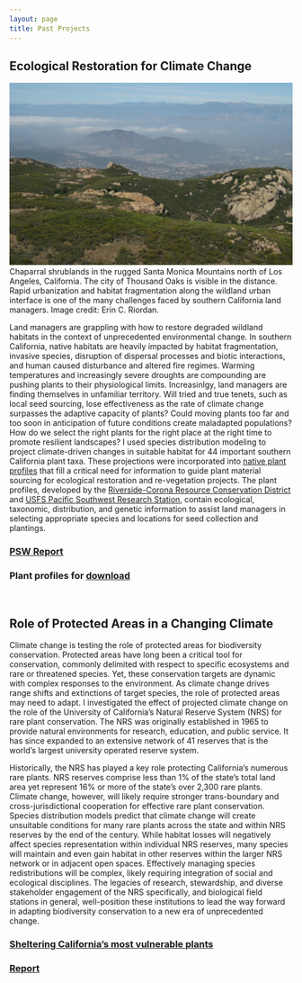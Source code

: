 ```yaml
---
layout: page
title: Past Projects
---
```


## Ecological Restoration for Climate Change

![WUI chaparral](/img/SandstonePeak_SMNRA_cropped.jpg)<br /> Chaparral shrublands in the rugged Santa Monica Mountains north of Los Angeles, California.  The city of Thousand Oaks is visible in the distance. Rapid urbanization and habitat fragmentation along the wildland urban interface is one of the many challenges faced by southern California land managers. Image credit: Erin C. Riordan.


Land managers are grappling with how to restore degraded wildland habitats in the context of unprecedented environmental change. In southern California, native habitats are heavily impacted by habitat fragmentation, invasive species, disruption of dispersal processes and biotic interactions, and human caused disturbance and altered fire regimes. Warming temperatures and increasingly severe droughts are compounding are pushing plants to their physiological limits. Increasinlgy, land managers are finding themselves in unfamiliar territory. Will tried and true tenets, such as local seed sourcing, lose effectiveness as the rate of climate change surpasses the adaptive capacity of plants? Could moving plants too far and too soon in anticipation of future conditions create maladapted populations? How do we select the right plants for the right place at the right time to promote resilient landscapes? I used species distribution modeling to project climate-driven changes in suitable habitat for 44 important southern California plant taxa. These projections were incorporated into [native plant profiles](https://www.rcrcd.org/native-plant-materials-program) that fill a critical need for information to guide plant material sourcing for ecological restoration and re-vegetation projects. The plant profiles, developed by the [Riverside-Corona Resource Conservation District](https://www.rcrcd.org/) and [USFS Pacific Southwest Research Station](https://www.fs.fed.us/psw/), contain ecological, taxonomic, distribution, and genetic information to assist land managers in selecting appropriate species and locations for seed collection and plantings. 

### [PSW Report](https://www.fs.usda.gov/treesearch/pubs/56660)

### Plant profiles for [download](https://rcrcd.specialdistrict.org/plant-profiles)

<br />

## Role of Protected Areas in a Changing Climate
Climate change is testing the role of protected areas for biodiversity conservation. Protected areas have long been a critical tool for conservation, commonly delimited with respect to specific ecosystems and rare or threatened species. Yet, these conservation targets are dynamic with complex responses to the environment. As climate change drives range shifts and extinctions of target species, the role of protected areas may need to adapt. I investigated the effect of projected climate change on the role of the University of California’s Natural Reserve System (NRS) for rare plant conservation. The NRS was originally established in 1965 to provide natural environments for research, education, and public service. It has since expanded to an extensive network of 41 reserves that is the world’s largest university operated reserve system.

Historically, the NRS has played a key role protecting California’s numerous rare plants. NRS reserves comprise less than 1% of the state’s total land area yet represent 16% or more of the state’s over 2,300 rare plants. Climate change, however, will likely require stronger trans-boundary and cross-jurisdictional cooperation for effective rare plant conservation. Species distribution models predict that climate change will create unsuitable conditions for many rare plants across the state and within NRS reserves by the end of the century. While habitat losses will negatively affect species representation within individual NRS reserves, many species will maintain and even gain habitat in other reserves within the larger NRS network or in adjacent open spaces. Effectively managing species redistributions will be complex, likely requiring integration of social and ecological disciplines. The legacies of research, stewardship, and diverse stakeholder engagement of the NRS specifically, and biological field stations in general, well-position these institutions to lead the way forward in adapting biodiversity conservation to a new era of unprecedented change.

### [Sheltering California’s most vulnerable plants](https://ucnrs.org/sheltering-californias-most-vulnerable-plants/)
### [Report](https://escholarship.org/uc/item/3jn1q3d8)

